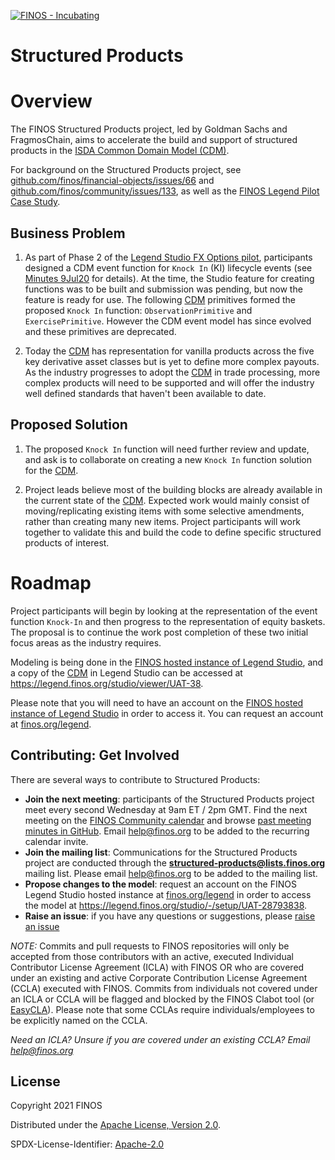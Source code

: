 [![FINOS - Incubating](https://cdn.jsdelivr.net/gh/finos/contrib-toolbox@master/images/badge-incubating.svg)](https://finosfoundation.atlassian.net/wiki/display/FINOS/Incubating)

# Structured Products

# Overview
The FINOS Structured Products project, led by Goldman Sachs and FragmosChain, aims to accelerate the build and support of structured products in the [ISDA Common Domain Model (CDM)](https://www.isda.org/2019/10/14/isda-common-domain-model/).

For background on the Structured Products project, see [github.com/finos/financial-objects/issues/66](https://github.com/finos/financial-objects/issues/66) and [github.com/finos/community/issues/133](https://github.com/finos/community/issues/133), as well as the [FINOS Legend Pilot Case Study](https://www.finos.org/hubfs/FINOS/assets/FINOS%20Legend%20Case%20Study%202021.pdf). 

## Business Problem

1. As part of Phase 2 of the [Legend Studio FX Options pilot](https://www.finos.org/hubfs/FINOS/assets/FINOS%20Legend%20Case%20Study%202021.pdf), participants designed a CDM event function for `Knock In` (KI) lifecycle events (see [Minutes 9Jul20](https://github.com/finos/legend/issues/179) for details). At the time, the Studio feature for creating functions was to be built and submission was pending, but now the feature is ready for use. The following [CDM](https://www.isda.org/2019/10/14/isda-common-domain-model/) primitives formed the proposed `Knock In` function: `ObservationPrimitive` and `ExercisePrimitive`. However the CDM event model has since evolved and these primitives are deprecated.
 
2. Today the [CDM](https://www.isda.org/2019/10/14/isda-common-domain-model/) has representation for vanilla products across the five key derivative asset classes but is yet to define more complex payouts. As the industry progresses to adopt the [CDM](https://www.isda.org/2019/10/14/isda-common-domain-model/) in trade processing, more complex products will need to be supported and will offer the industry well defined standards that haven't been available to date.

## Proposed Solution

1. The proposed `Knock In` function will need further review and update, and ask is to collaborate on creating a new `Knock In` function solution for the [CDM](https://www.isda.org/2019/10/14/isda-common-domain-model/).

2. Project leads believe most of the building blocks are already available in the current state of the [CDM](https://www.isda.org/2019/10/14/isda-common-domain-model/). Expected work would mainly consist of moving/replicating existing items with some selective amendments, rather than creating many new items. Project participants will work together to validate this and build the code to define specific structured products of interest.

# Roadmap

Project participants will begin by looking at the representation of the event function `Knock-In` and then progress to the representation of equity baskets. The proposal is to continue the work post completion of these two initial focus areas as the industry requires.

Modeling is being done in the [FINOS hosted instance of Legend Studio](https://legend.finos.org/studio), and a copy of the [CDM](https://www.isda.org/2019/10/14/isda-common-domain-model/) in Legend Studio can be accessed at https://legend.finos.org/studio/viewer/UAT-38. 

Please note that you will need to have an account on the [FINOS hosted instance of Legend Studio](https://legend.finos.org/studio) in order to access it. You can request an account at [finos.org/legend](finos.org/legend).

## Contributing: Get Involved
There are several ways to contribute to Structured Products:

* **Join the next meeting**: participants of the Structured Products project meet every second Wednesday at 9am ET / 2pm GMT. Find the next meeting on the [FINOS Community calendar](https://calendar.google.com/calendar/u/0/embed?src=finos.org_fac8mo1rfc6ehscg0d80fi8jig@group.calendar.google.com&ctz=America/New_York) and browse [past meeting minutes in GitHub](https://github.com/finos/structured-products/issues). Email [help@finos.org](mailto:help@finos.org) to be added to the recurring calendar invite.
* **Join the mailing list**: Communications for the Structured Products project are conducted through the **structured-products@lists.finos.org** mailing list. Please email [help@finos.org](mailto:help@finos.org) to be added to the mailing list.
* **Propose changes to the model**: request an account on the FINOS Legend Studio hosted instance at [finos.org/legend](https://www.finos.org/legend) in order to access the model at https://legend.finos.org/studio/-/setup/UAT-28793838. 
* **Raise an issue**: if you have any questions or suggestions, please [raise an issue](https://github.com/finos/structured-products/issues)

_NOTE:_ Commits and pull requests to FINOS repositories will only be accepted from those contributors with an active, executed Individual Contributor License Agreement (ICLA) with FINOS OR who are covered under an existing and active Corporate Contribution License Agreement (CCLA) executed with FINOS. Commits from individuals not covered under an ICLA or CCLA will be flagged and blocked by the FINOS Clabot tool (or [EasyCLA](https://github.com/finos/community/blob/master/governance/Software-Projects/EasyCLA.md)). Please note that some CCLAs require individuals/employees to be explicitly named on the CCLA.

*Need an ICLA? Unsure if you are covered under an existing CCLA? Email [help@finos.org](mailto:help@finos.org)*

## License

Copyright 2021 FINOS

Distributed under the [Apache License, Version 2.0](http://www.apache.org/licenses/LICENSE-2.0).

SPDX-License-Identifier: [Apache-2.0](https://spdx.org/licenses/Apache-2.0)
